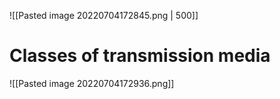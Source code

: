 ![[Pasted image 20220704172845.png | 500]]

# Classes of transmission media
![[Pasted image 20220704172936.png]]
